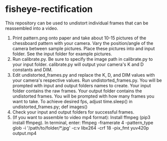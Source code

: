# fisheye-rectification

This repository can be used to undistort individual frames that can be reassembled into a video.

1. Print pattern.png onto paper and take about 10-15 pictures of the chessboard pattern with your camera. Vary the position/angle of the camera between sample pictures. Place these pictures into and input folder. See the input folder for example pictures.
2. Run calibrate.py. Be sure to specify the image path in calibrate.py to your input folder. calibrate.py will output your camera's K and D constants and DIM.
3. Edit undistorted_frames.py and replace the K, D, and DIM values with your camera's respective values. Run undistorted_frames.py. You will be prompted with input and output folders names to create. Your input folder contains the raw frames. Your output folder contains the undistorted frames. You will be prompted with how many frames you want to take. To achieve desired fps, adjust time.sleep() in undistorted_frames.py; def images()
4. Check your input and output folders for successful frames.
5. (If you want to assemble to video mp4 format): Install ffmpeg (pip3 install ffmpeg). In terminal, enter: ffmpeg -framerate 4 -pattern_type glob -i '/path/to/folder/*.jpg' -c:v libx264 -crf 18 -pix_fmt yuv420p output.mp4
